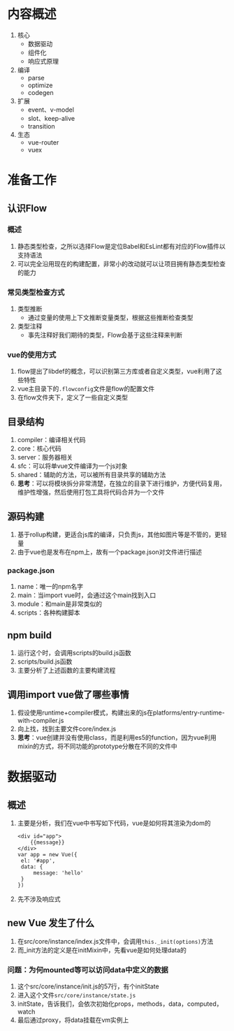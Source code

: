 # 内容概述

1. 核心
   - 数据驱动
   - 组件化
   - 响应式原理
2. 编译
   - parse
   - optimize
   - codegen
3. 扩展
   - event、v-model
   - slot、keep-alive
   - transition
4. 生态
   - vue-router
   - vuex

# 准备工作

## 认识Flow

### 概述

1. 静态类型检查，之所以选择Flow是定位Babel和EsLint都有对应的Flow插件以支持语法
2. 可以完全沿用现在的构建配置，非常小的改动就可以让项目拥有静态类型检查的能力

### 常见类型检查方式

1. 类型推断
   - 通过变量的使用上下文推断变量类型，根据这些推断检查类型
2. 类型注释
   - 事先注释好我们期待的类型，Flow会基于这些注释来判断

### vue的使用方式

1. flow提出了libdef的概念，可以识别第三方库或者自定义类型，vue利用了这些特性
2. vue主目录下的`.flowconfig`文件是flow的配置文件
3. 在flow文件夹下，定义了一些自定义类型

## 目录结构

1. compiler：编译相关代码
2. core：核心代码
3. server：服务器相关
4. sfc：可以将单vue文件编译为一个js对象
5. shared：辅助的方法，可以被所有目录共享的辅助方法
6. **思考**：可以将模块拆分非常清楚，在独立的目录下进行维护，方便代码复用，维护性增强，然后使用打包工具将代码合并为一个文件

## 源码构建

1. 基于rollup构建，更适合js库的编译，只负责js，其他如图片等是不管的，更轻量
2. 由于vue也是发布在npm上，故有一个package.json对文件进行描述

### package.json

1. name：唯一的npm名字
2. main：当import vue时，会通过这个main找到入口
3. module：和main是非常类似的
4. scripts：各种构建脚本

## npm build

1. 运行这个时，会调用scripts的build.js函数
2. scripts/build.js函数
3. 主要分析了上述函数的主要构建流程

## 调用import vue做了哪些事情

1. 假设使用runtime+compiler模式，构建出来的js在platforms/entry-runtime-with-compiler.js
2. 向上找，找到主要文件core/index.js
3. **思考**：vue创建并没有使用class，而是利用es5的function，因为vue利用mixin的方式，将不同功能的prototype分散在不同的文件中

# 数据驱动

## 概述

1. 主要是分析，我们在vue中书写如下代码，vue是如何将其渲染为dom的

   ```vue
   <div id="app">
       {{message}}
   </div>
   var app = new Vue({
   	el: '#app',
   	data: {
   		message: 'hello'
   	}
   })
   ```

2. 先不涉及响应式

## new Vue 发生了什么

1. 在src/core/instance/index.js文件中，会调用`this._init(options)`方法
2. 而_init方法的定义是在initMixin中，先看vue是如何处理data的

### 问题：为何mounted等可以访问data中定义的数据

1. 这个src/core/instance/init.js的57行，有个initState
2. 进入这个文件`src/core/instance/state.js`
3. initState，告诉我们，会依次初始化props，methods，data，computed，watch
4. 最后通过proxy，将data挂载在vm实例上


